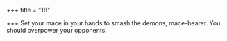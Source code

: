 +++
title = "18"

+++
Set your mace in your hands to smash the demons, mace-bearer. You should overpower your opponents.